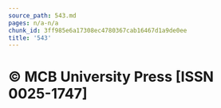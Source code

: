 ```yaml
---
source_path: 543.md
pages: n/a-n/a
chunk_id: 3ff985e6a17308ec4780367cab16467d1a9de0ee
title: '543'
---
```

# © MCB University Press [ISSN 0025-1747]
